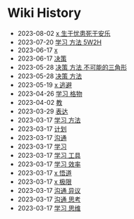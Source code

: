 # Wiki History

- 2023-08-02        [x 生于忧患死于安乐](/0023_x_生于忧患死于安乐)
- 2023-07-20        [学习 方法 5W2H](/0022_学习_方法_5W2H)
- 2023-06-17        [x](/0020_x)
- 2023-06-17        [决策](/0021_决策)
- 2023-05-28        [决策 方法 不可能的三角形](/0019_决策_方法_不可能的三角形)
- 2023-05-28        [决策 方法](/0018_决策_方法)
- 2023-05-19        [x 逃避](/0017_x_逃避)
- 2023-04-26        [学习 格物](/0016_学习_格物)
- 2023-04-02        [教](/0015_教)
- 2023-03-29        [表达](/0014_表达)
- 2023-03-17        [学习 方法](/0013_学习_方法)
- 2023-03-17        [计划](/0008_计划)
- 2023-03-17        [沟通](/0005_沟通)
- 2023-03-17        [学习](/0009_学习)
- 2023-03-17        [学习 工具](/0010_学习_工具)
- 2023-03-17        [学习 效率](/0012_学习_效率)
- 2023-03-17        [x 悟道](/0004_x_悟道)
- 2023-03-17        [x 极限](/0003_x_极限)
- 2023-03-17        [沟通 异议](/0006_沟通_异议)
- 2023-03-17        [沟通 思考](/0007_沟通_思考)
- 2023-03-17        [学习 思维](/0011_学习_思维)
